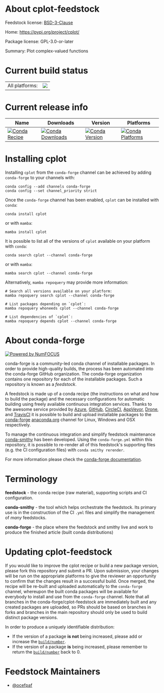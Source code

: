 About cplot-feedstock
=====================

Feedstock license: [BSD-3-Clause](https://github.com/conda-forge/cplot-feedstock/blob/main/LICENSE.txt)

Home: https://pypi.org/project/cplot/

Package license: GPL-3.0-or-later

Summary: Plot complex-valued functions

Current build status
====================


<table><tr><td>All platforms:</td>
    <td>
      <a href="https://dev.azure.com/conda-forge/feedstock-builds/_build/latest?definitionId=17392&branchName=main">
        <img src="https://dev.azure.com/conda-forge/feedstock-builds/_apis/build/status/cplot-feedstock?branchName=main">
      </a>
    </td>
  </tr>
</table>

Current release info
====================

| Name | Downloads | Version | Platforms |
| --- | --- | --- | --- |
| [![Conda Recipe](https://img.shields.io/badge/recipe-cplot-green.svg)](https://anaconda.org/conda-forge/cplot) | [![Conda Downloads](https://img.shields.io/conda/dn/conda-forge/cplot.svg)](https://anaconda.org/conda-forge/cplot) | [![Conda Version](https://img.shields.io/conda/vn/conda-forge/cplot.svg)](https://anaconda.org/conda-forge/cplot) | [![Conda Platforms](https://img.shields.io/conda/pn/conda-forge/cplot.svg)](https://anaconda.org/conda-forge/cplot) |

Installing cplot
================

Installing `cplot` from the `conda-forge` channel can be achieved by adding `conda-forge` to your channels with:

```
conda config --add channels conda-forge
conda config --set channel_priority strict
```

Once the `conda-forge` channel has been enabled, `cplot` can be installed with `conda`:

```
conda install cplot
```

or with `mamba`:

```
mamba install cplot
```

It is possible to list all of the versions of `cplot` available on your platform with `conda`:

```
conda search cplot --channel conda-forge
```

or with `mamba`:

```
mamba search cplot --channel conda-forge
```

Alternatively, `mamba repoquery` may provide more information:

```
# Search all versions available on your platform:
mamba repoquery search cplot --channel conda-forge

# List packages depending on `cplot`:
mamba repoquery whoneeds cplot --channel conda-forge

# List dependencies of `cplot`:
mamba repoquery depends cplot --channel conda-forge
```


About conda-forge
=================

[![Powered by
NumFOCUS](https://img.shields.io/badge/powered%20by-NumFOCUS-orange.svg?style=flat&colorA=E1523D&colorB=007D8A)](https://numfocus.org)

conda-forge is a community-led conda channel of installable packages.
In order to provide high-quality builds, the process has been automated into the
conda-forge GitHub organization. The conda-forge organization contains one repository
for each of the installable packages. Such a repository is known as a *feedstock*.

A feedstock is made up of a conda recipe (the instructions on what and how to build
the package) and the necessary configurations for automatic building using freely
available continuous integration services. Thanks to the awesome service provided by
[Azure](https://azure.microsoft.com/en-us/services/devops/), [GitHub](https://github.com/),
[CircleCI](https://circleci.com/), [AppVeyor](https://www.appveyor.com/),
[Drone](https://cloud.drone.io/welcome), and [TravisCI](https://travis-ci.com/)
it is possible to build and upload installable packages to the
[conda-forge](https://anaconda.org/conda-forge) [anaconda.org](https://anaconda.org/)
channel for Linux, Windows and OSX respectively.

To manage the continuous integration and simplify feedstock maintenance
[conda-smithy](https://github.com/conda-forge/conda-smithy) has been developed.
Using the ``conda-forge.yml`` within this repository, it is possible to re-render all of
this feedstock's supporting files (e.g. the CI configuration files) with ``conda smithy rerender``.

For more information please check the [conda-forge documentation](https://conda-forge.org/docs/).

Terminology
===========

**feedstock** - the conda recipe (raw material), supporting scripts and CI configuration.

**conda-smithy** - the tool which helps orchestrate the feedstock.
                   Its primary use is in the construction of the CI ``.yml`` files
                   and simplify the management of *many* feedstocks.

**conda-forge** - the place where the feedstock and smithy live and work to
                  produce the finished article (built conda distributions)


Updating cplot-feedstock
========================

If you would like to improve the cplot recipe or build a new
package version, please fork this repository and submit a PR. Upon submission,
your changes will be run on the appropriate platforms to give the reviewer an
opportunity to confirm that the changes result in a successful build. Once
merged, the recipe will be re-built and uploaded automatically to the
`conda-forge` channel, whereupon the built conda packages will be available for
everybody to install and use from the `conda-forge` channel.
Note that all branches in the conda-forge/cplot-feedstock are
immediately built and any created packages are uploaded, so PRs should be based
on branches in forks and branches in the main repository should only be used to
build distinct package versions.

In order to produce a uniquely identifiable distribution:
 * If the version of a package **is not** being increased, please add or increase
   the [``build/number``](https://docs.conda.io/projects/conda-build/en/latest/resources/define-metadata.html#build-number-and-string).
 * If the version of a package **is** being increased, please remember to return
   the [``build/number``](https://docs.conda.io/projects/conda-build/en/latest/resources/define-metadata.html#build-number-and-string)
   back to 0.

Feedstock Maintainers
=====================

* [@ocefpaf](https://github.com/ocefpaf/)

